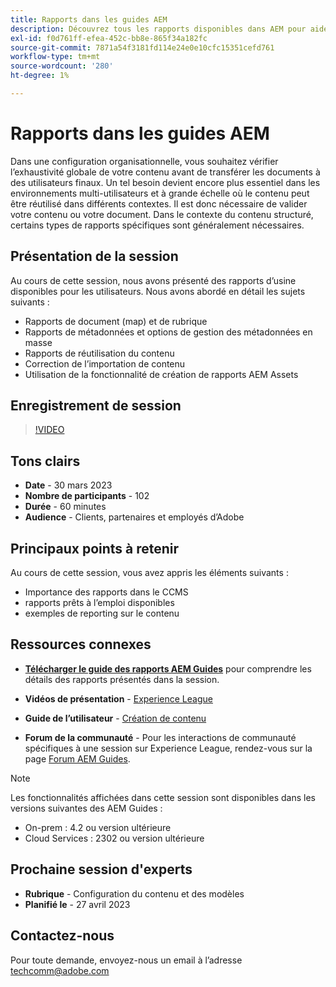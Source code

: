 ```yaml
---
title: Rapports dans les guides AEM
description: Découvrez tous les rapports disponibles dans AEM pour aider les utilisateurs à améliorer la qualité du contenu.
exl-id: f0d761ff-efea-452c-bb8e-865f34a182fc
source-git-commit: 7871a54f3181fd114e24e0e10cfc15351cefd761
workflow-type: tm+mt
source-wordcount: '280'
ht-degree: 1%

---
```


# Rapports dans les guides AEM

Dans une configuration organisationnelle, vous souhaitez vérifier l’exhaustivité globale de votre contenu avant de transférer les documents à des utilisateurs finaux. Un tel besoin devient encore plus essentiel dans les environnements multi-utilisateurs et à grande échelle où le contenu peut être réutilisé dans différents contextes. Il est donc nécessaire de valider votre contenu ou votre document. Dans le contexte du contenu structuré, certains types de rapports spécifiques sont généralement nécessaires.


## Présentation de la session

Au cours de cette session, nous avons présenté des rapports d’usine disponibles pour les utilisateurs. Nous avons abordé en détail les sujets suivants :
- Rapports de document (map) et de rubrique
- Rapports de métadonnées et options de gestion des métadonnées en masse
- Rapports de réutilisation du contenu
- Correction de l’importation de contenu
- Utilisation de la fonctionnalité de création de rapports AEM Assets


## Enregistrement de session

>[!VIDEO](https://video.tv.adobe.com/v/3417529/guides--reporting-reporting?quality=12&learn=on)


## Tons clairs

- **Date** - 30 mars 2023
- **Nombre de participants** - 102
- **Durée** - 60 minutes
- **Audience** - Clients, partenaires et employés d’Adobe


## Principaux points à retenir

Au cours de cette session, vous avez appris les éléments suivants :
- Importance des rapports dans le CCMS
- rapports prêts à l’emploi disponibles
- exemples de reporting sur le contenu


## Ressources connexes

- **[Télécharger le guide des rapports AEM Guides](./assets/aem-guides-expert-session-reports-documentation.pdf)** pour comprendre les détails des rapports présentés dans la session.

- **Vidéos de présentation** -  [Experience League](https://experienceleague.adobe.com/docs/experience-manager-guides-learn/videos/output-generation/working-with-reports.html?lang=en)

- **Guide de l’utilisateur** - [Création de contenu](https://help.adobe.com/en_US/xml-documentation-for-adobe-experience-manager/index.html#t=DXML-master-map%2Freports-intro.html)

- **Forum de la communauté** - Pour les interactions de communauté spécifiques à une session sur Experience League, rendez-vous sur la page  [Forum AEM Guides](https://experienceleaguecommunities.adobe.com/t5/experience-manager-guides/bd-p/xml-documentation-discussions).

>[!NOTE]
>
> Les fonctionnalités affichées dans cette session sont disponibles dans les versions suivantes des AEM Guides :
> - On-prem : 4.2 ou version ultérieure
> - Cloud Services : 2302 ou version ultérieure



## Prochaine session d&#39;experts

- **Rubrique** - Configuration du contenu et des modèles
- **Planifié le** - 27 avril 2023


## Contactez-nous

Pour toute demande, envoyez-nous un email à l’adresse <techcomm@adobe.com>
